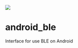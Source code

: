 [![](https://jitpack.io/v/aistech/android_ble.svg)](https://jitpack.io/#aistech/android_ble)

# android_ble
Interface for use BLE on Android
